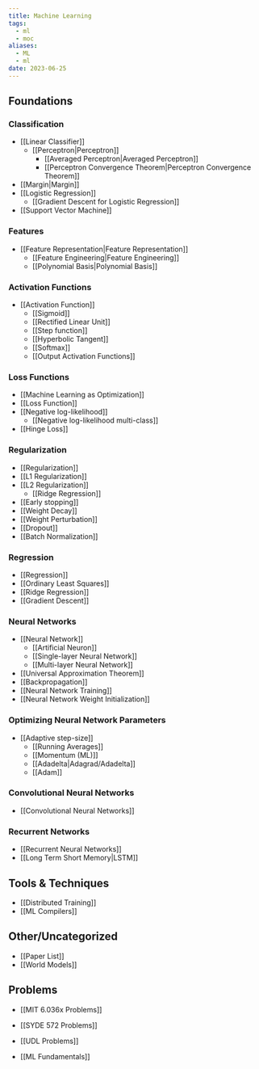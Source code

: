 ```yaml
---
title: Machine Learning
tags:
  - ml
  - moc
aliases:
  - ML
  - ml
date: 2023-06-25
---
```

## Foundations
### Classification
- [[Linear Classifier]]
	- [[Perceptron|Perceptron]]
		- [[Averaged Perceptron|Averaged Perceptron]]
		- [[Perceptron Convergence Theorem|Perceptron Convergence Theorem]]
- [[Margin|Margin]]
- [[Logistic Regression]]
	- [[Gradient Descent for Logistic Regression]]
- [[Support Vector Machine]]
### Features
- [[Feature Representation|Feature Representation]]
	- [[Feature Engineering|Feature Engineering]]
	- [[Polynomial Basis|Polynomial Basis]]
### Activation Functions
- [[Activation Function]]
	- [[Sigmoid]]
	- [[Rectified Linear Unit]]
	- [[Step function]]
	- [[Hyperbolic Tangent]]
	- [[Softmax]]
	- [[Output Activation Functions]]
### Loss Functions
- [[Machine Learning as Optimization]]
- [[Loss Function]]
- [[Negative log-likelihood]]
	- [[Negative log-likelihood multi-class]]
- [[Hinge Loss]]
### Regularization
- [[Regularization]]
- [[L1 Regularization]]
- [[L2 Regularization]]
	- [[Ridge Regression]]
- [[Early stopping]]
- [[Weight Decay]]
- [[Weight Perturbation]]
- [[Dropout]]
- [[Batch Normalization]]
### Regression
- [[Regression]]
- [[Ordinary Least Squares]]
- [[Ridge Regression]]
- [[Gradient Descent]]
### Neural Networks
- [[Neural Network]]
	- [[Artificial Neuron]]
	- [[Single-layer Neural Network]]
	- [[Multi-layer Neural Network]]
- [[Universal Approximation Theorem]]
- [[Backpropagation]] 
- [[Neural Network Training]]
- [[Neural Network Weight Initialization]]
### Optimizing Neural Network Parameters
- [[Adaptive step-size]]
	- [[Running Averages]]
	- [[Momentum (ML)]]
	- [[Adadelta|Adagrad/Adadelta]]
	- [[Adam]]
### Convolutional Neural Networks
- [[Convolutional Neural Networks]]
### Recurrent Networks
- [[Recurrent Neural Networks]]
- [[Long Term Short Memory|LSTM]]

## Tools & Techniques
- [[Distributed Training]]
- [[ML Compilers]]
## Other/Uncategorized
- [[Paper List]]
- [[World Models]]

## Problems
- [[MIT 6.036x Problems]]
- [[SYDE 572 Problems]]
- [[UDL Problems]]

- [[ML Fundamentals]]